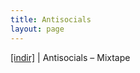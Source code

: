 ```yaml
---
title: Antisocials
layout: page
---
```

<a href="https://cloud.mail.ru/public/3857bab7194f/Antisocials%20-%20Mixtape" target="_blank">[indir]</a>   |   Antisocials &#8211; Mixtape